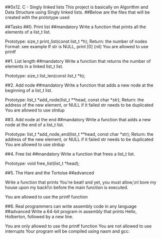 ##0x12. C - Singly linked lists
This project is basically on Algorithm and Data Structure using Singly linked lists.
##Below are the files that will be created with the prototype used

##Tasks
##0. Print list
##mandatory
Write a function that prints all the elements of a list_t list.

Prototype: size_t print_list(const list_t *h);
Return: the number of nodes
Format: see example
If str is NULL, print [0] (nil)
You are allowed to use printf

##1. List length
##mandatory
Write a function that returns the number of elements in a linked list_t list.

Prototype: size_t list_len(const list_t *h);

##2. Add node
##mandatory
Write a function that adds a new node at the beginning of a list_t list.

Prototype: list_t *add_node(list_t **head, const char *str);
Return: the address of the new element, or NULL if it failed
str needs to be duplicated
You are allowed to use strdup

##3. Add node at the end
##mandatory
Write a function that adds a new node at the end of a list_t list.

Prototype: list_t *add_node_end(list_t **head, const char *str);
Return: the address of the new element, or NULL if it failed
str needs to be duplicated
You are allowed to use strdup

##4. Free list
##mandatory
Write a function that frees a list_t list.

Prototype: void free_list(list_t *head);

##5. The Hare and the Tortoise
##advanced

Write a function that prints You're beat! and yet, you must allow,\nI bore my house upon my back!\n before the main function is executed.

You are allowed to use the printf function

##6. Real programmers can write assembly code in any language
##advanced
Write a 64-bit program in assembly that prints Hello, Holberton, followed by a new line.

You are only allowed to use the printf function
You are not allowed to use interrupts
Your program will be compiled using nasm and gcc:
